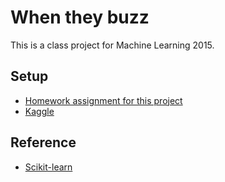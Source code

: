 # When they buzz
This is a class project for Machine Learning 2015.

## Setup
* [Homework assignment for this project](https://github.com/ezubaric/ml-hw/blob/master/project/assign.md)
* [Kaggle](https://inclass.kaggle.com/c/when-they-buzz2/)

## Reference
* [Scikit-learn](http://scikit-learn.org/stable/)

